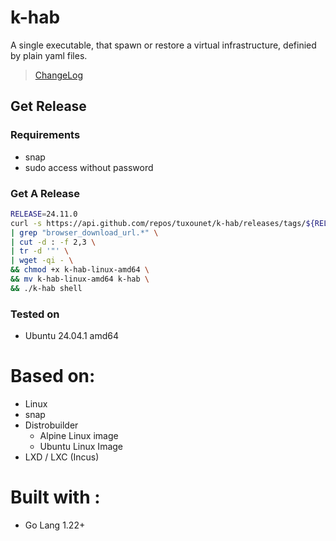 # k-hab

A single executable, that spawn or restore a virtual infrastructure, definied by plain yaml files.

> [ChangeLog](./CHANGELOG.md)

## Get Release

### Requirements

- snap
- sudo access without password

### Get A Release

```bash
RELEASE=24.11.0
curl -s https://api.github.com/repos/tuxounet/k-hab/releases/tags/${RELEASE} \
| grep "browser_download_url.*" \
| cut -d : -f 2,3 \
| tr -d '"' \
| wget -qi - \
&& chmod +x k-hab-linux-amd64 \
&& mv k-hab-linux-amd64 k-hab \
&& ./k-hab shell
```

### Tested on

- Ubuntu 24.04.1 amd64

# Based on:

- Linux
- snap
- Distrobuilder
  - Alpine Linux image
  - Ubuntu Linux Image
- LXD / LXC (Incus)

# Built with :

- Go Lang 1.22+
